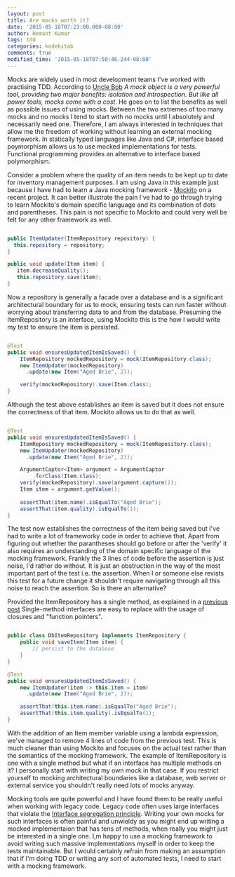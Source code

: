 ```yaml
---
layout: post
title: Are mocks worth it?
date: '2015-05-18T07:23:00.000-08:00'
author: Hemant Kumar
tags: tdd
categories: kodekitab
comments: true
modified_time: '2015-05-18T07:50:46.244-08:00'
---
```


Mocks are widely used in most development teams I've worked with practising TDD. According to [Uncle Bob](http://blog.8thlight.com/uncle-bob/2014/05/10/WhenToMock.html) *A mock object is a very powerful tool, providing two major benefits: isolation and introspection. But like all power tools, mocks come with a cost*. He goes on to list the benefits as well as possible issues of using mocks. Between the two extremes of too many mocks and no mocks I tend to start with no mocks until I absolutely and necessarily need one. Therefore, I am always interested in techniques that allow me the freedom of working without learning an external mocking framework. In statically typed languages like Java and C#, interface based poymorphism allows us to use mocked implementations for tests. Functional programming provides an alternative to interface based polymorphism.

Consider a problem where the quality of an item needs to be kept up to date for inventory management purposes. I am using Java in this example just because I have had to learn a Java mocking framework - [Mockito](http://mockito.org/) on a recent project. It can better illustrate the pain I've had to go through trying to learn Mockito's domain specific language and its combination of dots and parentheses. This pain is not specific to Mockito and could very well be felt for any other framework as well.

```java

public ItemUpdater(ItemRepository repository) {
  this.repository = repository;
}

public void update(Item item) {
   item.decreaseQuality();
   this.repository.save(item);
}
```

Now a repository is generally a facade over a database and is a significant architectural boundary for us to mock, ensuring tests can run faster without worrying about transferring data to and from the database. Presuming the ItemRepository is an interface, using Mockito this is the how I would write my test to ensure the item is persisted.

```java

@Test
public void ensuresUpdatedItemIsSaved() {
	ItemRepository mockedRepository = mock(ItemRepository.class);
	new ItemUpdater(mockedRepository)
	  .update(new Item("Aged Brie", 2));

	verify(mockedRepository).save(Item.class);
}
```

Although the test above establishes an item is saved but it does not ensure the correctness of that item. Mockito allows us to do that as well.

```java

@Test
public void ensuresUpdatedItemIsSaved() {
	ItemRepository mockedRepository = mock(ItemRepository.class);
	new ItemUpdater(mockedRepository)
	  .update(new Item("Aged Brie", 2));

	ArgumentCaptor<Item> argument = ArgumentCaptor
		.forClass(Item.class);
	verify(mockedRepository).save(argument.capture());
	Item item = argument.getValue();
	
	assertThat(item.name).isEqualTo("Aged Brie");
	assertThat(item.quality).isEqualTo(1);
}
```

The test now establishes the correctness of the item being saved but I've had to write a lot of frameworky code in order to achieve that. Apart from figuring out whether the parantheses should go before or after the 'verify' it also requires an understanding of the domain specific language of the mocking framework. Frankly the 3 lines of code before the assertion is just noise, I'd rather do without. It is just an obstruction in the way of the most important part of the test i.e. the assertion. When I or someone else revists this test for a future change it shouldn't require navigating through all this noise to reach the assertion. So is there an alternative?

Provided the ItemRepository has a single method, as explained in a [previous post](http://hemantkumar.net/kodekitab/2015/01/04/from-object-to-function-composition.html) Single-method interfaces are easy to replace with the usage of closures and "function pointers". 

```java

public class DbItemRepository implements ItemRepository {
	public void saveItem(Item item) {
		// persist to the database
	}
}

@Test
public void ensuresUpdatedItemIsSaved() {
	new ItemUpdater(item -> this.item = item)
	  .update(new Item("Aged Brie", 2));

	assertThat(this.item.name).isEqualTo("Aged Brie");
	assertThat(this.item.quality).isEqualTo(1);
}
```

With the addition of an Item member variable using a lambda expression, we've managed to remove 4 lines of code from the previous test. This is much cleaner than using Mockito and focuses on the actual test rather than the semantics of the mocking framework. The example of ItemRepository is one with a single method but what if an interface has multiple methods on it? I personally start with writing my own mock in that case. If you restrict yourself to mocking architectural boundaries like a database, web server or external service you shouldn't really need lots of mocks anyway. 

Mocking tools are quite powerful and I have found them to be really useful when working with legacy code. Legacy code often uses large interfaces that violate the [Interface segregation principle](http://en.wikipedia.org/wiki/Interface_segregation_principle). Writing your own mocks for such interfaces is often painful and unwieldy as you might end up writing a mocked implementaion that has tens of methods, when really you might just be interested in a single one. I,m happy to use a mocking framework to avoid writing such massive implementations myself in order to keep the tests maintainable. But I would certainly refrain from making an assumption that if I'm doing TDD or writing any sort of automated tests, I need to start with a mocking framework.
